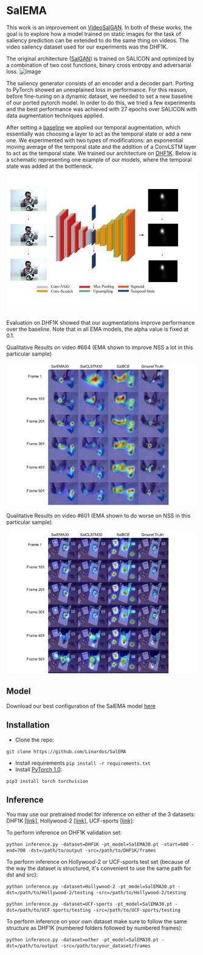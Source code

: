 # SalEMA

This work is an improvement on [VideoSalGAN](https://github.com/imatge-upc/saliency-2018-videosalgan).
In both of these works, the goal is to explore how a model trained on static images for the task of saliency prediction can be extended to do the same thing on videos. The video saliency dataset used for our experiments was the DHF1K.

The original architecture ([SalGAN](https://imatge-upc.github.io/saliency-salgan-2017/)) is trained on SALICON and optimized by a combination of two cost functions, binary cross entropy and adversarial loss. 
![image](https://raw.githubusercontent.com/imatge-upc/saliency-salgan-2017/junting/figs/fullarchitecture.jpg?token=AFOjyaH8cuBFWpldWWzo_TKVB-zekfxrks5Yc4NQwA%3D%3D)

The saliency generator consists of an encoder and a decoder part. Porting to PyTorch showed an unexplained loss in performance. For this reason, before fine-tuning on a dynamic dataset, we needed to set a new baseline of our ported pytorch model. In order to do this, we tried a few experiments and the best performance was achieved with 27 epochs over SALICON with data augmentation techniques applied. 

After setting a [baseline](https://github.com/juanjo3ns/SalBCE) we applied our temporal augmentation, which essentially was choosing a layer to act as the temporal state or add a new one. We experimented with two types of modifications: an exponential moving average of the temporal state and the addition of a ConvLSTM layer to act as the temporal state. We trained our architecture on [DHF1K](https://github.com/wenguanwang/DHF1K). Below is a  schematic representing one example of our models, where the temporal state was added at the bottleneck.
![TemporalEDmodel](https://raw.githubusercontent.com/Linardos/SalEMA/gh-pages/TemporalEDmodel.jpg)

Evaluation on DHF1K showed that our augmentations improve performance over the baseline. Note that in all EMA models, the alpha value is fixed at 0.1.

Qualitative Results on video #664 (EMA shown to improve NSS a lot in this particular sample)

![QResults](https://raw.githubusercontent.com/Linardos/SalEMA/gh-pages/QResultsEMA.png)

Qualitative Results on video #601 (EMA shown to do worse on NSS in this particular sample)

![QResults](https://raw.githubusercontent.com/Linardos/SalEMA/gh-pages/QResultsCLSTM.png)


## Model

Download our best configuration of the SalEMA model [here](https://imatge.upc.edu/web/sites/default/files/projects/saliency/public/VideoSalGAN-II/SalEMA30.pt)

## Installation

- Clone the repo:

```shell
git clone https://github.com/Linardos/SalEMA
```

- Install requirements ```pip install -r requirements.txt``` 
- Install [PyTorch 1.0](http://pytorch.org/):

```shell
pip3 install torch torchvision
```

## Inference

You may use our pretrained model for inference on either of the 3 datasets: DHF1K [[link]](https://drive.google.com/file/d/1vfRKJloNSIczYEOVjB4zMK8r0k4VJuWk/view), Hollywood-2 [[link]](https://drive.google.com/file/d/1vfRKJloNSIczYEOVjB4zMK8r0k4VJuWk/view), UCF-sports [[link]](https://drive.google.com/drive/folders/1sW0tf9RQMO4RR7SyKhU8Kmbm4jwkFGpQ):

To perform inference on DHF1K validation set:

```shell
python inference.py -dataset=DHF1K -pt_model=SalEMA30.pt -start=600 -end=700 -dst=/path/to/output -src=/path/to/DHF1K/frames
```

To perform inference on Hollywood-2 or UCF-sports test set (because of the way the dataset is structured, it's convenient to use the same path for dst and src):

```shell
python inference.py -dataset=Hollywood-2 -pt_model=SalEMA30.pt -dst=/path/to/Hollywood-2/testing -src=/path/to/Hollywood-2/testing
```

```shell
python inference.py -dataset=UCF-sports -pt_model=SalEMA30.pt -dst=/path/to/UCF-sports/testing -src=/path/to/UCF-sports/testing
```

To perform inference on your own dataset make sure to follow the same structure as DHF1K (numbered folders followed by numbered frames):

```shell
python inference.py -dataset=other -pt_model=SalEMA30.pt -dst=/path/to/output -src=/path/to/your_dataset/frames
```

